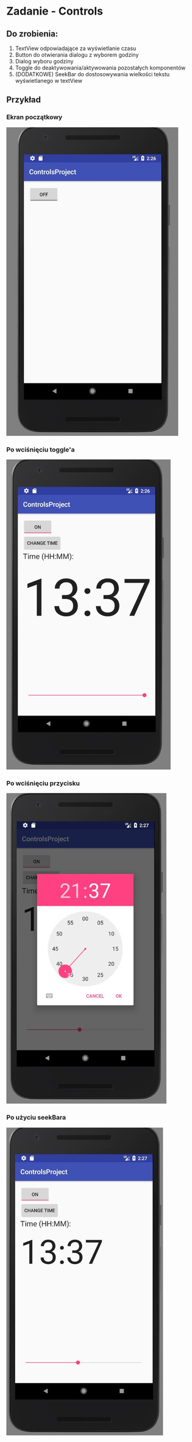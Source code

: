 # Zadanie - Controls
## Do zrobienia:
1. TextView odpowiadające za wyświetlanie czasu
2. Button do otwierania dialogu z wyborem godziny
3. Dialog wyboru godziny
4. Toggle do deaktywowania/aktywowania pozostałych komponentów
5. (DODATKOWE) SeekBar do dostosowywania wielkości tekstu wyświetlanego w textView

## Przykład
### Ekran początkowy
![start](https://github.com/Byenkov/Android/blob/master/AndroidStudioProjects/ControlsProject/app/sampledata/Start.jpg?raw=true)
### Po wciśnięciu toggle'a
![jeden](https://github.com/Byenkov/Android/blob/master/AndroidStudioProjects/ControlsProject/app/sampledata/1.jpg?raw=true)
### Po wciśnięciu przycisku
![dwa](https://github.com/Byenkov/Android/blob/master/AndroidStudioProjects/ControlsProject/app/sampledata/2.jpg?raw=true)
### Po użyciu seekBara
![trzy](https://github.com/Byenkov/Android/blob/master/AndroidStudioProjects/ControlsProject/app/sampledata/3.jpg?raw=true)
